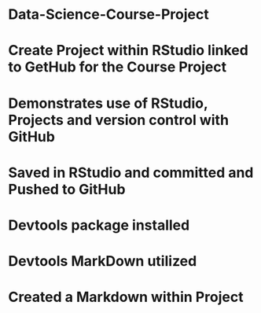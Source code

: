 # Data-Science-Course-Project
# Create Project within RStudio linked to GetHub for the Course Project
# Demonstrates use of RStudio, Projects and version control with GitHub
# Saved in RStudio and committed and Pushed to GitHub
# Devtools package installed
# Devtools MarkDown utilized
# Created a Markdown within Project